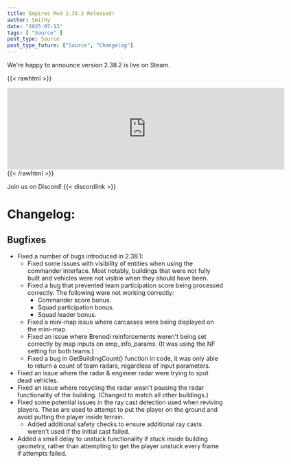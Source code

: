 ```yaml
---
title: Empires Mod 2.38.2 Released!
author: Smithy
date: "2025-07-13"
tags: [ "Source" ]
post_type: Source
post_type_future: ["Source", "Changelog"]
---
```



We're happy to announce version 2.38.2 is live on Steam.

{{< rawhtml >}}
<iframe src="https://store.steampowered.com/widget/17740/" frameborder="0" width="646" height="190"></iframe>
{{< /rawhtml >}}

Join us on Discord! {{< discordlink >}}

# Changelog:

## Bugfixes

- Fixed a number of bugs introduced in 2.38.1:
	- Fixed some issues with visibility of entities when using the commander interface. Most notably, buildings that were not fully built and vehicles were not visible when they should have been.
	- Fixed a bug that prevented team participation score being processed correctly. The following were not working correctly:
		- Commander score bonus.
		- Squad participation bonus.
		- Squad leader bonus.
	- Fixed a mini-map issue where carcasses were being displayed on the mini-map.
	- Fixed an issue where Brenodi reinforcements weren't being set correctly by map inputs on emp_info_params. (It was using the NF setting for both teams.)
	- Fixed a bug in GetBuildingCount() function in code, it was only able to return a count of team radars, regardless of input parameters.
- Fixed an issue where the radar & engineer radar were trying to spot dead vehicles.
- Fixed an issue where recycling the radar wasn't pausing the radar functionality of the building. (Changed to match all other buildings.)
- Fixed some potential issues in the ray cast detection used when reviving players. These are used to attempt to put the player on the ground and avoid putting the player inside terrain.
	- Added additional safety checks to ensure additional ray casts weren't used if the initial cast failed.
- Added a small delay to unstuck functionality if stuck inside building geometry, rather than attempting to get the player unstuck every frame if attempts failed.



